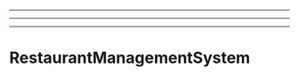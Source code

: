 ---------------------------------------------------------------------------------------------
----------------------------------------------------------------------------------------------------
----------------------------------------------------------------------------------------------------
# RestaurantManagementSystem
